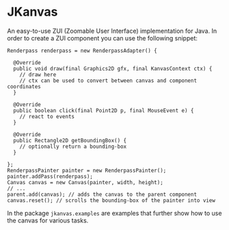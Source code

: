 JKanvas
=======

An easy-to-use ZUI (Zoomable User Interface) implementation for Java.
In order to create a ZUI component you can use the following snippet:

```
Renderpass renderpass = new RenderpassAdapter() {

  @Override
  public void draw(final Graphics2D gfx, final KanvasContext ctx) {
    // draw here
    // ctx can be used to convert between canvas and component coordinates
  }

  @Override
  public boolean click(final Point2D p, final MouseEvent e) {
    // react to events
  }

  @Override
  public Rectangle2D getBoundingBox() {
    // optionally return a bounding-box
  }

};
RenderpassPainter painter = new RenderpassPainter();
painter.addPass(renderpass);
Canvas canvas = new Canvas(painter, width, height);
// ...
parent.add(canvas); // adds the canvas to the parent component
canvas.reset(); // scrolls the bounding-box of the painter into view
```

In the package `jkanvas.examples` are examples that further show
how to use the canvas for various tasks.
